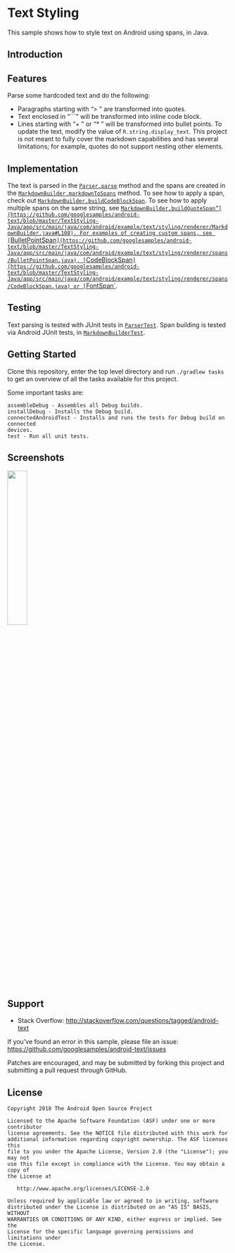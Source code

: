Text Styling
============
This sample shows how to style text on Android using spans, in Java.

Introduction
------------
## Features
Parse some hardcoded text and do the following:
* Paragraphs starting with “> ” are transformed into quotes.
* Text enclosed in “```” will be transformed into inline code block.
* Lines starting with “+ ” or “* ” will be transformed into bullet points.
To update the text, modify the value of `R.string.display_text`.
This project is not meant to fully cover the markdown capabilities and has several limitations; for example, quotes do not support nesting other elements.

## Implementation
The text is parsed in the [`Parser.parse`](https://github.com/googlesamples/android-text/blob/master/TextStyling-Java/app/src/main/java/com/android/example/text/styling/parser/Parser.java#L62) method and the spans are created in the [`MarkdownBuilder.markdownToSpans`](https://github.com/googlesamples/android-text/blob/master/TextStyling-Java/app/src/main/java/com/android/example/text/styling/renderer/MarkdownBuilder.java#L62) method.
To see how to apply a span, check out [`MarkdownBuilder.buildCodeBlockSpan`](https://github.com/googlesamples/android-text/blob/master/TextStyling-Java/app/src/main/java/com/android/example/text/styling/renderer/MarkdownBuilder.java#L120). To see how to apply multiple spans on the same string, see [`MarkdownBuilder.buildQuoteSpan”](https://github.com/googlesamples/android-text/blob/master/TextStyling-Java/app/src/main/java/com/android/example/text/styling/renderer/MarkdownBuilder.java#L108). For examples of creating custom spans, see [`BulletPointSpan`](https://github.com/googlesamples/android-text/blob/master/TextStyling-Java/app/src/main/java/com/android/example/text/styling/renderer/spans/BulletPointSpan.java), [`CodeBlockSpan`](https://github.com/googlesamples/android-text/blob/master/TextStyling-Java/app/src/main/java/com/android/example/text/styling/renderer/spans/CodeBlockSpan.java) or [`FontSpan`](https://github.com/googlesamples/android-text/blob/master/TextStyling-Java/app/src/main/java/com/android/example/text/styling/renderer/spans/FontSpan.java).

## Testing
Text parsing is tested with JUnit tests in [`ParserTest`](https://github.com/googlesamples/android-text/blob/master/TextStyling-Java/app/src/test/java/com/android/example/text/styling/parser/ParserTest.java). Span building is tested via Android JUnit tests, in [`MarkdownBuilderTest`](https://github.com/googlesamples/android-text/blob/master/TextStyling-Java/app/src/androidTest/java/com/android/example/text/styling/renderer/MarkdownBuilderTest.java).


Getting Started
---------------

Clone this repository, enter the top level directory and run `./gradlew tasks`
to get an overview of all the tasks available for this project.

Some important tasks are:

```
assembleDebug - Assembles all Debug builds.
installDebug - Installs the Debug build.
connectedAndroidTest - Installs and runs the tests for Debug build on connected
devices.
test - Run all unit tests.
```

Screenshots
-----------
<img src="screenshots/main_activity.png" width="30%" />

Support
-------
- Stack Overflow: http://stackoverflow.com/questions/tagged/android-text

If you've found an error in this sample, please file an issue:
https://github.com/googlesamples/android-text/issues

Patches are encouraged, and may be submitted by forking this project and
submitting a pull request through GitHub.

License
--------
```
Copyright 2018 The Android Open Source Project

Licensed to the Apache Software Foundation (ASF) under one or more contributor
license agreements. See the NOTICE file distributed with this work for
additional information regarding copyright ownership. The ASF licenses this
file to you under the Apache License, Version 2.0 (the "License"); you may not
use this file except in compliance with the License. You may obtain a copy of
the License at

   http://www.apache.org/licenses/LICENSE-2.0

Unless required by applicable law or agreed to in writing, software
distributed under the License is distributed on an "AS IS" BASIS, WITHOUT
WARRANTIES OR CONDITIONS OF ANY KIND, either express or implied. See the
License for the specific language governing permissions and limitations under
the License.
```

